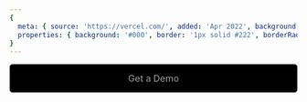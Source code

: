 ```yaml
---
{
  meta: { source: 'https://vercel.com/', added: 'Apr 2022', background: '#111', color: '#fff' },
  properties: { background: '#000', border: '1px solid #222', borderRadius: '5px', shadow: 'none' }
}
---
```


<div class="btn-container">
    <a class="btn"><span class="btn-text">Get a Demo</span></a>
</div>

<style>

    .btn-container {
        display: flex;
        flex-direction: column;
        position: relative;
        min-width: 1px;
        max-width: 100%;
        flex: 1;
        justify-content: flex-start;
        align-items: stretch;
    }

    .btn {
        -webkit-appearance: none;
        -moz-appearance: none;
        -ms-appearance: none;
        appearance: none;
        position: relative;
        display: -webkit-inline-box;
        display: -webkit-inline-flex;
        display: -moz-inline-box;
        display: -ms-inline-flexbox;
        display: inline-flex;
        -webkit-align-items: center;
        -webkit-box-align: center;
        -ms-flex-align: center;
        align-items: center;
        -webkit-justify-content: center;
        justify-content: center;
        z-index: 0;
        text-align: center;
        text-decoration: none;
        line-height: 38px;
        white-space: nowrap;
        font-weight: 500;
        font-family: "Inter",-apple-system,BlinkMacSystemFont,"Segoe UI","Roboto","Oxygen","Ubuntu","Cantarell","Fira Sans","Droid Sans","Helvetica Neue",sans-serif;
        min-width: 200px;
        height: 50px;
        padding: 0 25px 0 25px;
        -webkit-border-radius: 5px;
        -moz-border-radius: 5px;
        border-radius: 5px;
        font-size: 1rem;
        -webkit-flex-shrink: 0;
        -ms-flex-negative: 0;
        flex-shrink: 0;
        margin: 0;
        color: #888;
        background-color: #000;
        border: 1px solid #333;
        -webkit-transition: all.2s ease;
        -moz-transition: all.2s ease;
        -o-transition: all.2s ease;
        transition: all.2s ease;
        -webkit-user-select: none;
        -moz-user-select: none;
        -ms-user-select: none;
        user-select: none;
        cursor: pointer;
        overflow: hidden;
        outline: none;
        -webkit-box-sizing: border-box;
        -moz-box-sizing: border-box;
        box-sizing: border-box;
        -webkit-tap-highlight-color: transparent;
        -webkit-touch-callout: none;
    }

    .btn-text {
        position: relative;
        z-index: 1;
        margin-left: 0;
    }

    .btn:hover, .btn:active, .btn:focus {
        color: #fff;
        background-color: #000;
        border-color: #fff;
    }

</style>
